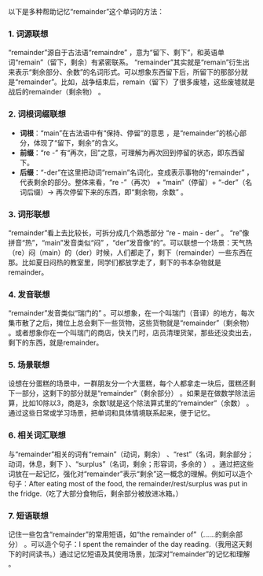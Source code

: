 以下是多种帮助记忆“remainder”这个单词的方法：

### 1. 词源联想
“remainder”源自于古法语“remaindre” ，意为“留下、剩下”，和英语单词“remain”（留下，剩余）有紧密联系。 “remainder”其实就是“remain”衍生出来表示“剩余部分、余数”的名词形式。可以想象东西留下后，所留下的那部分就是“remainder”。比如，战争结束后，remain（留下）了很多废墟，这些废墟就是战后的remainder（剩余物） 。 

### 2. 词根词缀联想
- **词根**：“main”在古法语中有“保持、停留”的意思 ，是“remainder”的核心部分，体现了“留下，剩余”的含义。
- **前缀**：“re -” 有“再次，回”之意，可理解为再次回到停留的状态，即东西留下。
- **后缀**：“-der”在这里把动词“remain”名词化，变成表示事物的“remainder” ，代表剩余的部分。整体来看，“re -”（再次） + “main”（停留）+ “-der”（名词后缀）→ 再次停留下来的东西，即“剩余物，余数” 。 

### 3. 词形联想
“remainder”看上去比较长，可拆分成几个熟悉部分 “re - main - der” 。 “re”像拼音“热”，“main”发音类似“闷” ，“der”发音像“的”。可以联想一个场景：天气热（re）闷（main）的（der）时候，人们都走了，剩下（remainder）一些东西在那。比如夏日闷热的教室里，同学们都放学走了，剩下的书本杂物就是remainder。

### 4. 发音联想
“remainder”发音类似“瑞门的” 。可以想象，在一个叫瑞门（音译）的地方，每次集市散了之后，摊位上总会剩下一些货物，这些货物就是“remainder”（剩余物） 。或者想象你在一个叫瑞门的商店，快关门时，店员清理货架，那些还没卖出去，剩下的东西，就是remainder。 

### 5. 场景联想
设想在分蛋糕的场景中，一群朋友分一个大蛋糕，每个人都拿走一块后，蛋糕还剩下一部分，这剩下的部分就是“remainder”（剩余部分） 。如果是在做数学除法运算，比如10除以3，商是3，余数1就是这个除法算式里的“remainder”（余数） 。通过这些日常或学习场景，把单词和具体情境联系起来，便于记忆。 

### 6. 相关词汇联想
与“remainder”相关的词有“remain”（动词，剩余） 、“rest”（名词，剩余部分；动词，休息，剩下 ）、“surplus”（名词，剩余；形容词，多余的 ） 。通过把这些词放在一起记忆，强化对“remainder”表示“剩余”这一概念的理解。例如可以造个句子：After eating most of the food, the remainder/rest/surplus was put in the fridge.（吃了大部分食物后，剩余部分被放进冰箱。）

### 7. 短语联想
记住一些包含“remainder”的常用短语，如“the remainder of”（……的剩余部分） 。可以造个句子：I spent the remainder of the day reading.（我用这天剩下的时间读书。）通过记忆短语及其使用场景，加深对“remainder”的记忆和理解 。 